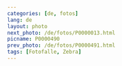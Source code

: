 ```yaml
---
categories: [de, fotos]
lang: de
layout: photo
next_photo: /de/fotos/P0000013.html
picname: P0000490
prev_photo: /de/fotos/P0000491.html
tags: [Fotofalle, Zebra]
---
```

